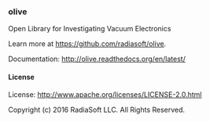 ### olive

Open Library for Investigating Vacuum Electronics

Learn more at https://github.com/radiasoft/olive.

Documentation: http://olive.readthedocs.org/en/latest/

#### License

License: http://www.apache.org/licenses/LICENSE-2.0.html

Copyright (c) 2016 RadiaSoft LLC.  All Rights Reserved.
